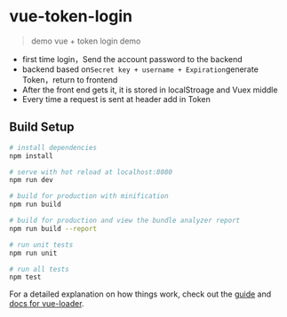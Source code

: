 # vue-token-login

> demo vue + token login demo 

- first time login，Send the account password to the backend
- backend based on```Secret key + username + Expiration```generate Token，return to frontend
- After the front end gets it, it is stored in localStroage and Vuex middle
- Every time a request is sent at header add in Token 
## Build Setup

``` bash
# install dependencies
npm install

# serve with hot reload at localhost:8080
npm run dev

# build for production with minification
npm run build

# build for production and view the bundle analyzer report
npm run build --report

# run unit tests
npm run unit

# run all tests
npm test
```

For a detailed explanation on how things work, check out the [guide](http://vuejs-templates.github.io/webpack/) and [docs for vue-loader](http://vuejs.github.io/vue-loader).
